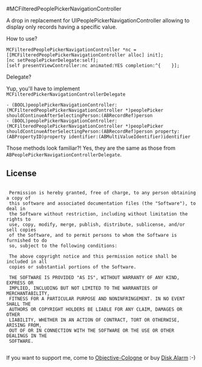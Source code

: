 #MCFilteredPeoplePickerNavigationController

A drop in replacement for UIPeoplePickerNavigationController allowing to display only records having a specific value.

How to use?

    MCFilteredPeoplePickerNavigationController *nc = [[MCFilteredPeoplePickerNavigationController alloc] init];
    [nc setPeoplePickerDelegate:self];
    [self presentViewController:nc animated:YES completion:^{    }];

Delegate?

Yup, you'll have to implement `MCFilteredPickerNavigationControllerDelegate`

	- (BOOL)peoplePickerNavigationController:(MCFilteredPeoplePickerNavigationController *)peoplePicker shouldContinueAfterSelectingPerson:(ABRecordRef)person
	- (BOOL)peoplePickerNavigationController:(MCFilteredPeoplePickerNavigationController *)peoplePicker shouldContinueAfterSelectingPerson:(ABRecordRef)person property:(ABPropertyID)property identifier:(ABMultiValueIdentifier)identifier
	
Those methods look familiar?! Yes, they are the same as those from `ABPeoplePickerNavigationControllerDelegate`.


License
---

```

 Permission is hereby granted, free of charge, to any person obtaining a copy of
 this software and associated documentation files (the "Software"), to deal in
 the Software without restriction, including without limitation the rights to
 use, copy, modify, merge, publish, distribute, sublicense, and/or sell copies
 of the Software, and to permit persons to whom the Software is furnished to do
 so, subject to the following conditions:
 
 The above copyright notice and this permission notice shall be included in all
 copies or substantial portions of the Software.
 
 THE SOFTWARE IS PROVIDED "AS IS", WITHOUT WARRANTY OF ANY KIND, EXPRESS OR
 IMPLIED, INCLUDING BUT NOT LIMITED TO THE WARRANTIES OF MERCHANTABILITY,
 FITNESS FOR A PARTICULAR PURPOSE AND NONINFRINGEMENT. IN NO EVENT SHALL THE
 AUTHORS OR COPYRIGHT HOLDERS BE LIABLE FOR ANY CLAIM, DAMAGES OR OTHER
 LIABILITY, WHETHER IN AN ACTION OF CONTRACT, TORT OR OTHERWISE, ARISING FROM,
 OUT OF OR IN CONNECTION WITH THE SOFTWARE OR THE USE OR OTHER DEALINGS IN THE
 SOFTWARE.
 
 ```
 
 If you want to support me, come to [Objective-Cologne](http://ObjCGN.com) or buy [Disk Alarm](http://diskalarm.com) :-)
